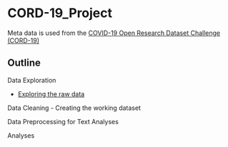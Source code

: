 # CORD-19_Project
Meta data is used from the [COVID-19 Open Research Dataset Challenge (CORD-19)](https://www.kaggle.com/allen-institute-for-ai/CORD-19-research-challenge?select=metadata.csv)

## Outline

Data Exploration
 - [Exploring the raw data](Code/COVID_Pubs_Wk_4.ipynb)

Data Cleaning - Creating the working dataset

Data Preprocessing for Text Analyses

Analyses
